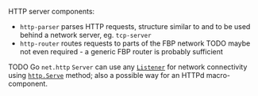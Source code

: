 HTTP server components:

* ```http-parser``` parses HTTP requests, structure similar to and to be used behind a network server, eg. ```tcp-server```
* ```http-router``` routes requests to parts of the FBP network
  TODO maybe not even required - a generic FBP router is probably sufficient

TODO Go ```net.http``` ```Server``` can use any [```Listener```](https://golang.org/pkg/net/#Listener) for network connectivity using [```http.Serve```](https://golang.org/pkg/net/http/#Serve) method; also a possible way for an HTTPd macro-component.
